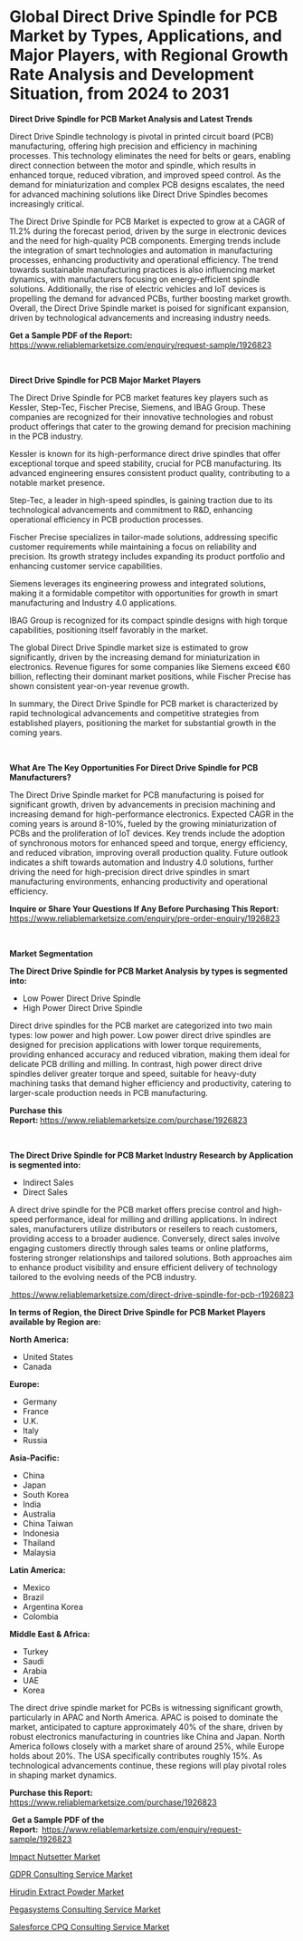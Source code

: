 <p><h1>Global Direct Drive Spindle for PCB Market by Types, Applications, and Major Players, with Regional Growth Rate Analysis and Development Situation, from 2024 to 2031</h1></p><p><strong>Direct Drive Spindle for PCB Market Analysis and Latest Trends</strong></p>
<p><p>Direct Drive Spindle technology is pivotal in printed circuit board (PCB) manufacturing, offering high precision and efficiency in machining processes. This technology eliminates the need for belts or gears, enabling direct connection between the motor and spindle, which results in enhanced torque, reduced vibration, and improved speed control. As the demand for miniaturization and complex PCB designs escalates, the need for advanced machining solutions like Direct Drive Spindles becomes increasingly critical.</p><p>The Direct Drive Spindle for PCB Market is expected to grow at a CAGR of 11.2% during the forecast period, driven by the surge in electronic devices and the need for high-quality PCB components. Emerging trends include the integration of smart technologies and automation in manufacturing processes, enhancing productivity and operational efficiency. The trend towards sustainable manufacturing practices is also influencing market dynamics, with manufacturers focusing on energy-efficient spindle solutions. Additionally, the rise of electric vehicles and IoT devices is propelling the demand for advanced PCBs, further boosting market growth. Overall, the Direct Drive Spindle market is poised for significant expansion, driven by technological advancements and increasing industry needs.</p></p>
<p><strong>Get a Sample PDF of the Report:&nbsp;</strong> <a href="https://www.reliablemarketsize.com/enquiry/request-sample/1926823?utm_campaign=1131&utm_medium=2&utm_source=Github&utm_content=ia&utm_term=25102024&utm_id=direct-drive-spindle-for-pcb">https://www.reliablemarketsize.com/enquiry/request-sample/1926823</a></p>
<p>&nbsp;</p>
<p><strong>Direct Drive Spindle for PCB Major Market Players</strong></p>
<p><p>The Direct Drive Spindle for PCB market features key players such as Kessler, Step-Tec, Fischer Precise, Siemens, and IBAG Group. These companies are recognized for their innovative technologies and robust product offerings that cater to the growing demand for precision machining in the PCB industry.</p><p>Kessler is known for its high-performance direct drive spindles that offer exceptional torque and speed stability, crucial for PCB manufacturing. Its advanced engineering ensures consistent product quality, contributing to a notable market presence.</p><p>Step-Tec, a leader in high-speed spindles, is gaining traction due to its technological advancements and commitment to R&D, enhancing operational efficiency in PCB production processes. </p><p>Fischer Precise specializes in tailor-made solutions, addressing specific customer requirements while maintaining a focus on reliability and precision. Its growth strategy includes expanding its product portfolio and enhancing customer service capabilities.</p><p>Siemens leverages its engineering prowess and integrated solutions, making it a formidable competitor with opportunities for growth in smart manufacturing and Industry 4.0 applications.</p><p>IBAG Group is recognized for its compact spindle designs with high torque capabilities, positioning itself favorably in the market.</p><p>The global Direct Drive Spindle market size is estimated to grow significantly, driven by the increasing demand for miniaturization in electronics. Revenue figures for some companies like Siemens exceed €60 billion, reflecting their dominant market positions, while Fischer Precise has shown consistent year-on-year revenue growth.</p><p>In summary, the Direct Drive Spindle for PCB market is characterized by rapid technological advancements and competitive strategies from established players, positioning the market for substantial growth in the coming years.</p></p>
<p>&nbsp;</p>
<p><strong>What Are The Key Opportunities For Direct Drive Spindle for PCB Manufacturers?</strong></p>
<p><p>The Direct Drive Spindle market for PCB manufacturing is poised for significant growth, driven by advancements in precision machining and increasing demand for high-performance electronics. Expected CAGR in the coming years is around 8-10%, fueled by the growing miniaturization of PCBs and the proliferation of IoT devices. Key trends include the adoption of synchronous motors for enhanced speed and torque, energy efficiency, and reduced vibration, improving overall production quality. Future outlook indicates a shift towards automation and Industry 4.0 solutions, further driving the need for high-precision direct drive spindles in smart manufacturing environments, enhancing productivity and operational efficiency.</p></p>
<p><strong>Inquire or Share Your Questions If Any Before Purchasing This Report:</strong> <a href="https://www.reliablemarketsize.com/enquiry/pre-order-enquiry/1926823?utm_campaign=1131&utm_medium=2&utm_source=Github&utm_content=ia&utm_term=25102024&utm_id=direct-drive-spindle-for-pcb">https://www.reliablemarketsize.com/enquiry/pre-order-enquiry/1926823</a></p>
<p>&nbsp;</p>
<p><strong>Market Segmentation</strong></p>
<p><strong>The Direct Drive Spindle for PCB Market Analysis by types is segmented into:</strong></p>
<p><ul><li>Low Power Direct Drive Spindle</li><li>High Power Direct Drive Spindle</li></ul></p>
<p><p>Direct drive spindles for the PCB market are categorized into two main types: low power and high power. Low power direct drive spindles are designed for precision applications with lower torque requirements, providing enhanced accuracy and reduced vibration, making them ideal for delicate PCB drilling and milling. In contrast, high power direct drive spindles deliver greater torque and speed, suitable for heavy-duty machining tasks that demand higher efficiency and productivity, catering to larger-scale production needs in PCB manufacturing.</p></p>
<p><strong>Purchase this Report:&nbsp;</strong><a href="https://www.reliablemarketsize.com/purchase/1926823?utm_campaign=1131&utm_medium=2&utm_source=Github&utm_content=ia&utm_term=25102024&utm_id=direct-drive-spindle-for-pcb">https://www.reliablemarketsize.com/purchase/1926823</a></p>
<p>&nbsp;</p>
<p><strong>The Direct Drive Spindle for PCB Market Industry Research by Application is segmented into:</strong></p>
<p><ul><li>Indirect Sales</li><li>Direct Sales</li></ul></p>
<p><p>A direct drive spindle for the PCB market offers precise control and high-speed performance, ideal for milling and drilling applications. In indirect sales, manufacturers utilize distributors or resellers to reach customers, providing access to a broader audience. Conversely, direct sales involve engaging customers directly through sales teams or online platforms, fostering stronger relationships and tailored solutions. Both approaches aim to enhance product visibility and ensure efficient delivery of technology tailored to the evolving needs of the PCB industry.</p></p>
<p><a href="https://www.reliablemarketsize.com/direct-drive-spindle-for-pcb-r1926823?utm_campaign=1131&utm_medium=2&utm_source=Github&utm_content=ia&utm_term=25102024&utm_id=direct-drive-spindle-for-pcb">&nbsp;https://www.reliablemarketsize.com/direct-drive-spindle-for-pcb-r1926823</a></p>
<p><strong>In terms of Region, the Direct Drive Spindle for PCB Market Players available by Region are:</strong></p>
<p>
    <p> <strong> North America: </strong>
        <ul>
            <li>United States</li>
            <li>Canada</li>
        </ul>
        </p> 
    <p> <strong> Europe: </strong>
        <ul>
            <li>Germany</li>
            <li>France</li>
            <li>U.K.</li>
            <li>Italy</li>
            <li>Russia</li>
        </ul>
        </p> 
    <p> <strong> Asia-Pacific: </strong>
        <ul>
            <li>China</li>
            <li>Japan</li>
            <li>South Korea</li>
            <li>India</li>
            <li>Australia</li>
            <li>China Taiwan</li>
            <li>Indonesia</li>
            <li>Thailand</li>
            <li>Malaysia</li>
        </ul>
        </p> 
    <p> <strong> Latin America: </strong>
        <ul>
            <li>Mexico</li>
            <li>Brazil</li>
            <li>Argentina Korea</li>
            <li>Colombia</li>
        </ul>
        </p> 
    <p> <strong> Middle East & Africa: </strong>
        <ul>
            <li>Turkey</li>
            <li>Saudi</li>
            <li>Arabia</li>
            <li>UAE</li>
            <li>Korea</li>
        </ul>
    </p>
    </p>
<p><p>The direct drive spindle market for PCBs is witnessing significant growth, particularly in APAC and North America. APAC is poised to dominate the market, anticipated to capture approximately 40% of the share, driven by robust electronics manufacturing in countries like China and Japan. North America follows closely with a market share of around 25%, while Europe holds about 20%. The USA specifically contributes roughly 15%. As technological advancements continue, these regions will play pivotal roles in shaping market dynamics.</p></p>
<p><strong>Purchase this Report: </strong><a href="https://www.reliablemarketsize.com/purchase/1926823?utm_campaign=1131&utm_medium=2&utm_source=Github&utm_content=ia&utm_term=25102024&utm_id=direct-drive-spindle-for-pcb">https://www.reliablemarketsize.com/purchase/1926823</a></p>
<p>&nbsp;<strong>Get a Sample PDF of the Report:&nbsp;&nbsp;</strong><a href="https://www.reliablemarketsize.com/enquiry/request-sample/1926823?utm_campaign=1131&utm_medium=2&utm_source=Github&utm_content=ia&utm_term=25102024&utm_id=direct-drive-spindle-for-pcb">https://www.reliablemarketsize.com/enquiry/request-sample/1926823</a></p>
<p><strong></strong></p>
<p><p><a href="https://issuu.com/reportprime-2/docs/impact-nutsetter-market-size-2030.p_95d10f25a7173c?utm_campaign=1131&utm_medium=2&utm_source=Github&utm_content=ia&utm_term=25102024&utm_id=direct-drive-spindle-for-pcb">Impact Nutsetter Market</a></p><p><a href="https://github.com/markita8qfi/Market-Research-Report-List-1/blob/main/gdpr-consulting-service-market.md?utm_campaign=1131&utm_medium=2&utm_source=Github&utm_content=ia&utm_term=25102024&utm_id=direct-drive-spindle-for-pcb">GDPR Consulting Service Market</a></p><p><a href="https://github.com/annabelpric84w/Market-Research-Report-List-1/blob/main/hirudin-extract-powder-market.md?utm_campaign=1131&utm_medium=2&utm_source=Github&utm_content=ia&utm_term=25102024&utm_id=direct-drive-spindle-for-pcb">Hirudin Extract Powder Market</a></p><p><a href="https://www.linkedin.com/pulse/pegasystems-consulting-service-revenue-growth-report-2024--yckwf?utm_campaign=1131&utm_medium=2&utm_source=Github&utm_content=ia&utm_term=25102024&utm_id=direct-drive-spindle-for-pcb">Pegasystems Consulting Service Market</a></p><p><a href="https://www.linkedin.com/pulse/global-perspectives-salesforce-cpq-consulting-service-market-jllqc?utm_campaign=1131&utm_medium=2&utm_source=Github&utm_content=ia&utm_term=25102024&utm_id=direct-drive-spindle-for-pcb">Salesforce CPQ Consulting Service Market</a></p></p>